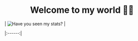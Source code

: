 <h1 align="center"> Welcome to my world 👋🤓 </h1>




| ![Have you seen my stats?](https://github-readme-stats.vercel.app/api?username=EdoardoRocha&show_icons=true&theme=radical) |

|:------:|











<!--
**EdoardoRocha/EdoardoRocha** is a ✨ _special_ ✨ repository because its `README.md` (this file) appears on your GitHub profile.

Here are some ideas to get you started:

- 🔭 I’m currently working on ...
- 🌱 I’m currently learning ...
- 👯 I’m looking to collaborate on ...
- 🤔 I’m looking for help with ...
- 💬 Ask me about ...
- 📫 How to reach me: ...
- 😄 Pronouns: ...
- ⚡ Fun fact: ...
-->
